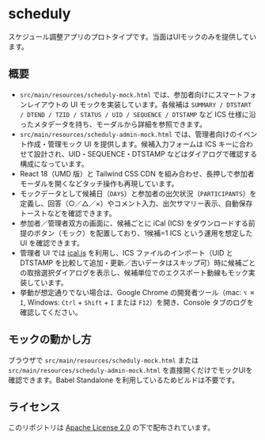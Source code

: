 # scheduly

スケジュール調整アプリのプロトタイプです。当面はUIモックのみを提供しています。

## 概要

- `src/main/resources/scheduly-mock.html` では、参加者向けにスマートフォンレイアウトの UI モックを実装しています。各候補は `SUMMARY / DTSTART / DTEND / TZID / STATUS / UID / SEQUENCE / DTSTAMP` など ICS 仕様に沿ったメタデータを持ち、モーダルから詳細を参照できます。
- `src/main/resources/scheduly-admin-mock.html` では、管理者向けのイベント作成・管理モック UI を提供します。候補入力フォームは ICS キーに合わせて設計され、UID・SEQUENCE・DTSTAMP などはダイアログで確認する構成になっています。
- React 18（UMD 版）と Tailwind CSS CDN を組み合わせ、長押しで参加者モーダルを開くなどタッチ操作も再現しています。
- モックデータとして候補日（`DAYS`）と参加者の出欠状況（`PARTICIPANTS`）を定義し、回答（○／△／×）やコメント入力、出欠サマリー表示、自動保存トーストなどを確認できます。
- 参加者／管理者双方の画面に、候補ごとに iCal (ICS) をダウンロードする前提のボタン（モック）を配置しており、1候補=1 ICS という運用を想定した UI を確認できます。
- 管理者 UI では [ical.js](https://github.com/mozilla-comm/ical.js/) を利用し、ICS ファイルのインポート（UID と DTSTAMP を比較して追加・更新／古いデータはスキップ可）時に候補ごとの取捨選択ダイアログを表示し、候補単位でのエクスポート動線もモック実装しています。
- 挙動が想定通りでない場合は、Google Chrome の開発者ツール（mac: `⌥ ⌘ I`, Windows: `Ctrl` + `Shift` + `I` または `F12`）を開き、Console タブのログを確認してください。

## モックの動かし方

ブラウザで `src/main/resources/scheduly-mock.html` または `src/main/resources/scheduly-admin-mock.html` を直接開くだけでモックUIを確認できます。Babel Standalone を利用しているためビルドは不要です。

## ライセンス

このリポジトリは [Apache License 2.0](LICENSE) の下で配布されています。
